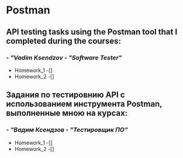 # Postman
## **API testing tasks using the Postman tool that I completed during the courses:**
### - ***"Vadim Ksendzov - "Software Tester"***
   - Homework_1 -[]
   - Homework_2 -[]

## **Задания по тестировнию API с использованием инструмента Postman, выполненные мною на курсах:**
### - ***"Вадим Ксендзов - "Тестировщик ПО"***
   - Homework_1 -[]
   - Homework_2 -[]
